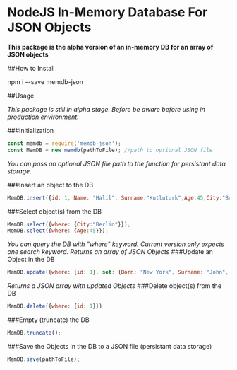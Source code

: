 # NodeJS In-Memory Database For JSON Objects

__This package is the alpha version of an in-memory DB for an array of JSON objects__

##How to Install

npm i --save memdb-json

##Usage

*This package is still in alpha stage. Before be aware before using in production environment.*

###Initialization

```javascript
const memdb = require('memdb-json');
const MemDB = new memdb(pathToFile); //path to optional JSON file 
```
*You can pass an optional JSON file path to the function for persistant data storage.*

###Insert an object to the DB
````javascript
MemDB.insert({id: 1, Name: "Halil", Surname:"Kutluturk",Age:45,City:"Berlin",Country:"Germany"});
````
###Select object(s) from the DB
````javascript
MemDB.select({where: {City:"Berlin"}});
MemDB.select({where: {Age:45}});
````
*You can query the DB with "where" keyword. Current version only expects one search keyword.
Returns an array of JSON Objects*
###Update an Object in the DB
````javascript
MemDB.update({where: {id: 1}, set: {Born: "New York", Surname: "John", Born: "1998-01-01"}});
````
*Returns a JSON array with updated Objects*
###Delete object(s) from the DB
````javascript
MemDB.delete({where: {id: 1}})
````
###Empty (truncate) the DB
````javascript
MemDB.truncate();
````
###Save the Objects in the DB to a JSON file (persistant data storage)
```javascript
MemDB.save(pathToFile);
```
